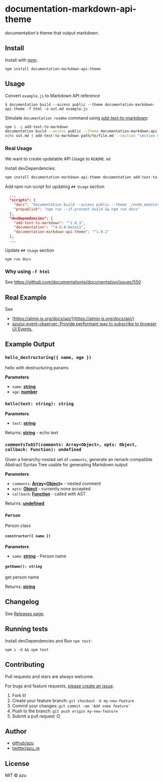 # documentation-markdown-api-theme

documentation's theme that output markdown.

## Install

Install with [npm](https://www.npmjs.com/):

    npm install documentation-markdown-api-theme

## Usage

Convert `example.js` to Markdown API reference

    $ documentation build --access public --theme documentation-markdown-api-theme -f html -o out.md example.js

Simulate `documentation readme` command using [add-text-to-markdown](https://github.com/azu/add-text-to-markdown "add-text-to-markdown"):

```sh
npm i -g add-text-to-markdown
documentation build --access public --theme documentation-markdown-api-theme -f html -o out.md example.js
echo out.md | add-text-to-markdown path/to/file.md --section "section name" --write
```

### Real Usage

We want to create updatable API Usage to `README.md`

Install devDependencies:

```sh
npm install documentation-markdown-api-theme documentation add-text-to-markdown -D
```

Add npm run-script for updating `## Usage` section

```json
  ...
  "scripts": {
    "docs": "documentation build --access public --theme ./node_modules/documentation-markdown-api-theme/lib/index -f html -o out.md src/index.js && cat out.md | add-text-to-markdown README.md --section \"Usage\" --write; rm out.md",
    "prepublish": "npm run --if-present build && npm run docs"
  },
  "devDependencies": {
    "add-text-to-markdown": "^1.0.3",
    "documentation": "^4.0.0-beta11",
    "documentation-markdown-api-theme": "^1.0.2"
  },
  ...
```

Update `## Usage` section

```
npm run docs
```

### Why using `-f html`

See https://github.com/documentationjs/documentation/issues/550

## Real Example

See 

- [https://almin.js.org/docs/api/](https://almin.js.org/docs/api/)
- [azu/ui-event-observer: Provide performant way to subscribe to browser UI Events.](https://github.com/azu/ui-event-observer#usage "azu/ui-event-observer: Provide performant way to subscribe to browser UI Events.")

## Example Output

### `hello_destructuring({ name, age })`

hello with destructuring params

**Parameters**

-   `name`: **[string](https://developer.mozilla.org/en-US/docs/Web/JavaScript/Reference/Global_Objects/String)**
-   `age`: **[number](https://developer.mozilla.org/en-US/docs/Web/JavaScript/Reference/Global_Objects/Number)**

### `hello(text: string): string`

**Parameters**

-   `text`: **[string](https://developer.mozilla.org/en-US/docs/Web/JavaScript/Reference/Global_Objects/String)**

Returns: **[string](https://developer.mozilla.org/en-US/docs/Web/JavaScript/Reference/Global_Objects/String)** - echo text

### `commentsToAST(comments: Array<Object>, opts: Object, callback: Function): undefined`

Given a hierarchy-nested set of `comments`, generate an remark-compatible
Abstract Syntax Tree usable for generating Markdown output

**Parameters**

-   `comments`: **[Array](https://developer.mozilla.org/en-US/docs/Web/JavaScript/Reference/Global_Objects/Array)&lt;[Object](https://developer.mozilla.org/en-US/docs/Web/JavaScript/Reference/Global_Objects/Object)>** - nested comment
-   `opts`: **[Object](https://developer.mozilla.org/en-US/docs/Web/JavaScript/Reference/Global_Objects/Object)** - currently none accepted
-   `callback`: **[Function](https://developer.mozilla.org/en-US/docs/Web/JavaScript/Reference/Statements/function)** - called with AST

Returns: **[undefined](https://developer.mozilla.org/en-US/docs/Web/JavaScript/Reference/Global_Objects/undefined)**

### `Person`

Person class

#### `constructor({ name })`

**Parameters**

-   `name`: **[string](https://developer.mozilla.org/en-US/docs/Web/JavaScript/Reference/Global_Objects/String)** - Person name

#### `getName(): string`

get person name

Returns: **[string](https://developer.mozilla.org/en-US/docs/Web/JavaScript/Reference/Global_Objects/String)**

## Changelog

See [Releases page](https://github.com/azu/documentation-markdown-api-theme/releases).

## Running tests

Install devDependencies and Run `npm test`:

    npm i -d && npm test

## Contributing

Pull requests and stars are always welcome.

For bugs and feature requests, [please create an issue](https://github.com/azu/documentation-markdown-api-theme/issues).

1.  Fork it!
2.  Create your feature branch: `git checkout -b my-new-feature`
3.  Commit your changes: `git commit -am 'Add some feature'`
4.  Push to the branch: `git push origin my-new-feature`
5.  Submit a pull request :D

## Author

-   [github/azu](https://github.com/azu)
-   [twitter/azu_re](https://twitter.com/azu_re)

## License

MIT © azu
